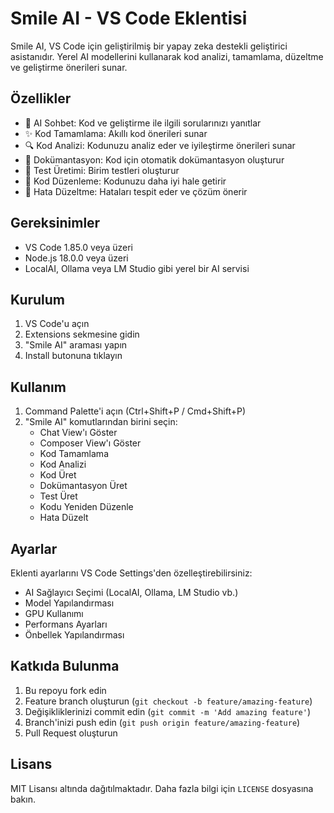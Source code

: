 # Smile AI - VS Code Eklentisi

Smile AI, VS Code için geliştirilmiş bir yapay zeka destekli geliştirici asistanıdır. Yerel AI modellerini kullanarak kod analizi, tamamlama, düzeltme ve geliştirme önerileri sunar.

## Özellikler

- 💬 AI Sohbet: Kod ve geliştirme ile ilgili sorularınızı yanıtlar
- ✨ Kod Tamamlama: Akıllı kod önerileri sunar
- 🔍 Kod Analizi: Kodunuzu analiz eder ve iyileştirme önerileri sunar
- 📝 Dokümantasyon: Kod için otomatik dokümantasyon oluşturur
- 🧪 Test Üretimi: Birim testleri oluşturur
- 🔄 Kod Düzenleme: Kodunuzu daha iyi hale getirir
- 🐛 Hata Düzeltme: Hataları tespit eder ve çözüm önerir

## Gereksinimler

- VS Code 1.85.0 veya üzeri
- Node.js 18.0.0 veya üzeri
- LocalAI, Ollama veya LM Studio gibi yerel bir AI servisi

## Kurulum

1. VS Code'u açın
2. Extensions sekmesine gidin
3. "Smile AI" araması yapın
4. Install butonuna tıklayın

## Kullanım

1. Command Palette'i açın (Ctrl+Shift+P / Cmd+Shift+P)
2. "Smile AI" komutlarından birini seçin:
   - Chat View'ı Göster
   - Composer View'ı Göster
   - Kod Tamamlama
   - Kod Analizi
   - Kod Üret
   - Dokümantasyon Üret
   - Test Üret
   - Kodu Yeniden Düzenle
   - Hata Düzelt

## Ayarlar

Eklenti ayarlarını VS Code Settings'den özelleştirebilirsiniz:

- AI Sağlayıcı Seçimi (LocalAI, Ollama, LM Studio vb.)
- Model Yapılandırması
- GPU Kullanımı
- Performans Ayarları
- Önbellek Yapılandırması

## Katkıda Bulunma

1. Bu repoyu fork edin
2. Feature branch oluşturun (`git checkout -b feature/amazing-feature`)
3. Değişikliklerinizi commit edin (`git commit -m 'Add amazing feature'`)
4. Branch'inizi push edin (`git push origin feature/amazing-feature`)
5. Pull Request oluşturun

## Lisans

MIT Lisansı altında dağıtılmaktadır. Daha fazla bilgi için `LICENSE` dosyasına bakın.
